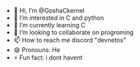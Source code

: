 - 👋 Hi, I’m @GoshaCkernel
- 👀 I’m interested in C and python
- 🌱 I’m currently learning C 
- 💞️ I’m looking to collaborate on progroming 
- 📫 How to reach me discord "devnetos"
- 😄 Pronouns: He
- ⚡ Fun fact: i dont havent

<!---
GoshaCkernel/GoshaCkernel is a ✨ special ✨ repository because its `README.md` (this file) appears on your GitHub profile.
You can click the Preview link to take a look at your changes.
--->
